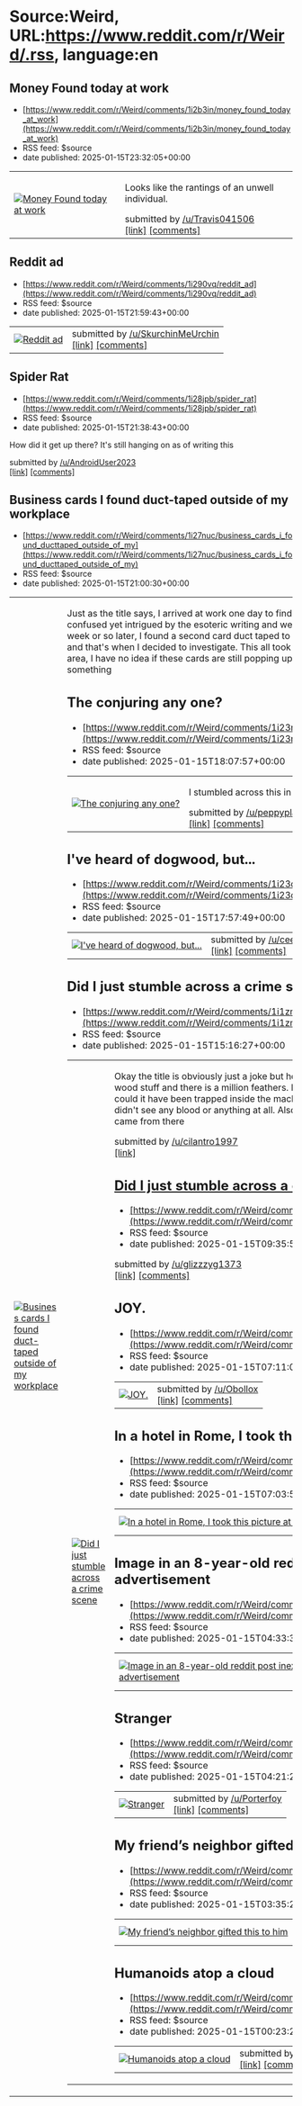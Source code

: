 # Source:Weird, URL:https://www.reddit.com/r/Weird/.rss, language:en

## Money Found today at work
 - [https://www.reddit.com/r/Weird/comments/1i2b3in/money_found_today_at_work](https://www.reddit.com/r/Weird/comments/1i2b3in/money_found_today_at_work)
 - RSS feed: $source
 - date published: 2025-01-15T23:32:05+00:00

<table> <tr><td> <a href="https://www.reddit.com/r/Weird/comments/1i2b3in/money_found_today_at_work/"> <img src="https://b.thumbs.redditmedia.com/zGfl35usFwFRlQDPiz3aQC3LIvCuDbkREl6DQK9-GBg.jpg" alt="Money Found today at work" title="Money Found today at work" /> </a> </td><td> <!-- SC_OFF --><div class="md"><p>Looks like the rantings of an unwell individual. </p> </div><!-- SC_ON --> &#32; submitted by &#32; <a href="https://www.reddit.com/user/Travis041506"> /u/Travis041506 </a> <br/> <span><a href="https://www.reddit.com/gallery/1i2b3in">[link]</a></span> &#32; <span><a href="https://www.reddit.com/r/Weird/comments/1i2b3in/money_found_today_at_work/">[comments]</a></span> </td></tr></table>

## Reddit ad
 - [https://www.reddit.com/r/Weird/comments/1i290vq/reddit_ad](https://www.reddit.com/r/Weird/comments/1i290vq/reddit_ad)
 - RSS feed: $source
 - date published: 2025-01-15T21:59:43+00:00

<table> <tr><td> <a href="https://www.reddit.com/r/Weird/comments/1i290vq/reddit_ad/"> <img src="https://preview.redd.it/z8vq9fxic8de1.png?width=640&amp;crop=smart&amp;auto=webp&amp;s=8b077b5f04cf59938c7ab0a5903e0e765adef3de" alt="Reddit ad" title="Reddit ad" /> </a> </td><td> &#32; submitted by &#32; <a href="https://www.reddit.com/user/SkurchinMeUrchin"> /u/SkurchinMeUrchin </a> <br/> <span><a href="https://i.redd.it/z8vq9fxic8de1.png">[link]</a></span> &#32; <span><a href="https://www.reddit.com/r/Weird/comments/1i290vq/reddit_ad/">[comments]</a></span> </td></tr></table>

## Spider Rat
 - [https://www.reddit.com/r/Weird/comments/1i28jpb/spider_rat](https://www.reddit.com/r/Weird/comments/1i28jpb/spider_rat)
 - RSS feed: $source
 - date published: 2025-01-15T21:38:43+00:00

<!-- SC_OFF --><div class="md"><p>How did it get up there? It&#39;s still hanging on as of writing this</p> </div><!-- SC_ON --> &#32; submitted by &#32; <a href="https://www.reddit.com/user/AndroidUser2023"> /u/AndroidUser2023 </a> <br/> <span><a href="https://www.reddit.com/gallery/1i28jpb">[link]</a></span> &#32; <span><a href="https://www.reddit.com/r/Weird/comments/1i28jpb/spider_rat/">[comments]</a></span>

## Business cards I found duct-taped outside of my workplace
 - [https://www.reddit.com/r/Weird/comments/1i27nuc/business_cards_i_found_ducttaped_outside_of_my](https://www.reddit.com/r/Weird/comments/1i27nuc/business_cards_i_found_ducttaped_outside_of_my)
 - RSS feed: $source
 - date published: 2025-01-15T21:00:30+00:00

<table> <tr><td> <a href="https://www.reddit.com/r/Weird/comments/1i27nuc/business_cards_i_found_ducttaped_outside_of_my/"> <img src="https://a.thumbs.redditmedia.com/oedYFZ3CzCisehji8UwVyBSGZAS4snwwPPpbHnc-WC4.jpg" alt="Business cards I found duct-taped outside of my workplace" title="Business cards I found duct-taped outside of my workplace" /> </a> </td><td> <!-- SC_OFF --><div class="md"><p>Just as the title says, I arrived at work one day to find a strange business card duct taped to the front door. I was confused yet intrigued by the esoteric writing and website links, so I decided to keep the card at my desk. About a week or so later, I found a second card duct taped to an electric scooter that had been left behind in our parking lot, and that&#39;s when I decided to investigate. This all took place a couple of years ago, and since I no longer live in the area, I have no idea if these cards are still popping up. The blogspot site (which seems to be defunct now), had something 

## The conjuring any one?
 - [https://www.reddit.com/r/Weird/comments/1i23mof/the_conjuring_any_one](https://www.reddit.com/r/Weird/comments/1i23mof/the_conjuring_any_one)
 - RSS feed: $source
 - date published: 2025-01-15T18:07:57+00:00

<table> <tr><td> <a href="https://www.reddit.com/r/Weird/comments/1i23mof/the_conjuring_any_one/"> <img src="https://preview.redd.it/qo9s2td677de1.jpeg?width=640&amp;crop=smart&amp;auto=webp&amp;s=2e3cec508776db91bf8ee30a72fc6b620c9e1b83" alt="The conjuring any one?" title="The conjuring any one?" /> </a> </td><td> <!-- SC_OFF --><div class="md"><p>I stumbled across this in the summer after work. No, im not cursed. It is creepy though.</p> </div><!-- SC_ON --> &#32; submitted by &#32; <a href="https://www.reddit.com/user/peppyplatipus"> /u/peppyplatipus </a> <br/> <span><a href="https://i.redd.it/qo9s2td677de1.jpeg">[link]</a></span> &#32; <span><a href="https://www.reddit.com/r/Weird/comments/1i23mof/the_conjuring_any_one/">[comments]</a></span> </td></tr></table>

## I've heard of dogwood, but...
 - [https://www.reddit.com/r/Weird/comments/1i23dps/ive_heard_of_dogwood_but](https://www.reddit.com/r/Weird/comments/1i23dps/ive_heard_of_dogwood_but)
 - RSS feed: $source
 - date published: 2025-01-15T17:57:49+00:00

<table> <tr><td> <a href="https://www.reddit.com/r/Weird/comments/1i23dps/ive_heard_of_dogwood_but/"> <img src="https://preview.redd.it/rppb1vob57de1.jpeg?width=640&amp;crop=smart&amp;auto=webp&amp;s=7468aba675730fb7038f7648da033d351ddd227a" alt="I've heard of dogwood, but..." title="I've heard of dogwood, but..." /> </a> </td><td> &#32; submitted by &#32; <a href="https://www.reddit.com/user/ceeman77"> /u/ceeman77 </a> <br/> <span><a href="https://i.redd.it/rppb1vob57de1.jpeg">[link]</a></span> &#32; <span><a href="https://www.reddit.com/r/Weird/comments/1i23dps/ive_heard_of_dogwood_but/">[comments]</a></span> </td></tr></table>

## Did I just stumble across a crime scene
 - [https://www.reddit.com/r/Weird/comments/1i1zmhm/did_i_just_stumble_across_a_crime_scene](https://www.reddit.com/r/Weird/comments/1i1zmhm/did_i_just_stumble_across_a_crime_scene)
 - RSS feed: $source
 - date published: 2025-01-15T15:16:27+00:00

<table> <tr><td> <a href="https://www.reddit.com/r/Weird/comments/1i1zmhm/did_i_just_stumble_across_a_crime_scene/"> <img src="https://b.thumbs.redditmedia.com/16EKZNIA1VdfJlNauUAMfC1f88BlprItwH9NBZ0r40E.jpg" alt="Did I just stumble across a crime scene " title="Did I just stumble across a crime scene " /> </a> </td><td> <!-- SC_OFF --><div class="md"><p>Okay the title is obviously just a joke but honestly, what happened here? I was at Aldi and they had this fire wood stuff and there is a million feathers. No blood though. What could this mean? Did a bird fly inside or could it have been trapped inside the machinery that cuts the wood? I looked at the wood for a while and didn&#39;t see any blood or anything at all. Also one package of wood was ripped open I wonder if the feathers came from there</p> </div><!-- SC_ON --> &#32; submitted by &#32; <a href="https://www.reddit.com/user/cilantro1997"> /u/cilantro1997 </a> <br/> <span><a href="https://www.reddit.com/gallery/1i1zmhm">[link]

## Did I just stumble across a crime scene
 - [https://www.reddit.com/r/Weird/comments/1i1tvgb/did_i_just_stumble_across_a_crime_scene](https://www.reddit.com/r/Weird/comments/1i1tvgb/did_i_just_stumble_across_a_crime_scene)
 - RSS feed: $source
 - date published: 2025-01-15T09:35:53+00:00

&#32; submitted by &#32; <a href="https://www.reddit.com/user/glizzzyg1373"> /u/glizzzyg1373 </a> <br/> <span><a href="https://www.reddit.com/gallery/1i1tvgb">[link]</a></span> &#32; <span><a href="https://www.reddit.com/r/Weird/comments/1i1tvgb/did_i_just_stumble_across_a_crime_scene/">[comments]</a></span>

## JOY.
 - [https://www.reddit.com/r/Weird/comments/1i1s1a9/joy](https://www.reddit.com/r/Weird/comments/1i1s1a9/joy)
 - RSS feed: $source
 - date published: 2025-01-15T07:11:03+00:00

<table> <tr><td> <a href="https://www.reddit.com/r/Weird/comments/1i1s1a9/joy/"> <img src="https://preview.redd.it/anxmguwyx3de1.jpeg?width=640&amp;crop=smart&amp;auto=webp&amp;s=86d391d44bda93588154734677a309ed0b4504ea" alt="JOY." title="JOY." /> </a> </td><td> &#32; submitted by &#32; <a href="https://www.reddit.com/user/Obollox"> /u/Obollox </a> <br/> <span><a href="https://i.redd.it/anxmguwyx3de1.jpeg">[link]</a></span> &#32; <span><a href="https://www.reddit.com/r/Weird/comments/1i1s1a9/joy/">[comments]</a></span> </td></tr></table>

## In a hotel in Rome, I took this picture at 03:22. I was dead asleep.
 - [https://www.reddit.com/r/Weird/comments/1i1rxtn/in_a_hotel_in_rome_i_took_this_picture_at_0322_i](https://www.reddit.com/r/Weird/comments/1i1rxtn/in_a_hotel_in_rome_i_took_this_picture_at_0322_i)
 - RSS feed: $source
 - date published: 2025-01-15T07:03:54+00:00

<table> <tr><td> <a href="https://www.reddit.com/r/Weird/comments/1i1rxtn/in_a_hotel_in_rome_i_took_this_picture_at_0322_i/"> <img src="https://preview.redd.it/x2ktas8pw3de1.jpeg?width=640&amp;crop=smart&amp;auto=webp&amp;s=d31dd4b58ba9c571006086370e48f43d291e754d" alt="In a hotel in Rome, I took this picture at 03:22. I was dead asleep." title="In a hotel in Rome, I took this picture at 03:22. I was dead asleep." /> </a> </td><td> &#32; submitted by &#32; <a href="https://www.reddit.com/user/smolsaturn"> /u/smolsaturn </a> <br/> <span><a href="https://i.redd.it/x2ktas8pw3de1.jpeg">[link]</a></span> &#32; <span><a href="https://www.reddit.com/r/Weird/comments/1i1rxtn/in_a_hotel_in_rome_i_took_this_picture_at_0322_i/">[comments]</a></span> </td></tr></table>

## Image in an 8-year-old reddit post inexplicably replaced with an advertisement
 - [https://www.reddit.com/r/Weird/comments/1i1pn56/image_in_an_8yearold_reddit_post_inexplicably](https://www.reddit.com/r/Weird/comments/1i1pn56/image_in_an_8yearold_reddit_post_inexplicably)
 - RSS feed: $source
 - date published: 2025-01-15T04:33:38+00:00

<table> <tr><td> <a href="https://www.reddit.com/r/Weird/comments/1i1pn56/image_in_an_8yearold_reddit_post_inexplicably/"> <img src="https://preview.redd.it/n8z63obs53de1.png?width=640&amp;crop=smart&amp;auto=webp&amp;s=760eae474c1325061dd498cded3b8c3188e35d70" alt="Image in an 8-year-old reddit post inexplicably replaced with an advertisement" title="Image in an 8-year-old reddit post inexplicably replaced with an advertisement" /> </a> </td><td> &#32; submitted by &#32; <a href="https://www.reddit.com/user/Really_Big_Turtle"> /u/Really_Big_Turtle </a> <br/> <span><a href="https://i.redd.it/n8z63obs53de1.png">[link]</a></span> &#32; <span><a href="https://www.reddit.com/r/Weird/comments/1i1pn56/image_in_an_8yearold_reddit_post_inexplicably/">[comments]</a></span> </td></tr></table>

## Stranger
 - [https://www.reddit.com/r/Weird/comments/1i1pfnv/stranger](https://www.reddit.com/r/Weird/comments/1i1pfnv/stranger)
 - RSS feed: $source
 - date published: 2025-01-15T04:21:21+00:00

<table> <tr><td> <a href="https://www.reddit.com/r/Weird/comments/1i1pfnv/stranger/"> <img src="https://external-preview.redd.it/sYch4Btdk6l5N8QZua7hqT8uZ_ZppG8CvHOTez43BAg.jpg?width=320&amp;crop=smart&amp;auto=webp&amp;s=89be3118cb447b787688ef9549d5b8d39c640838" alt="Stranger" title="Stranger" /> </a> </td><td> &#32; submitted by &#32; <a href="https://www.reddit.com/user/Porterfoy"> /u/Porterfoy </a> <br/> <span><a href="https://youtu.be/OIB1wLNKXOs?si=fGs6dwCPgjFJdqhO">[link]</a></span> &#32; <span><a href="https://www.reddit.com/r/Weird/comments/1i1pfnv/stranger/">[comments]</a></span> </td></tr></table>

## My friend’s neighbor gifted this to him
 - [https://www.reddit.com/r/Weird/comments/1i1om6o/my_friends_neighbor_gifted_this_to_him](https://www.reddit.com/r/Weird/comments/1i1om6o/my_friends_neighbor_gifted_this_to_him)
 - RSS feed: $source
 - date published: 2025-01-15T03:35:26+00:00

<table> <tr><td> <a href="https://www.reddit.com/r/Weird/comments/1i1om6o/my_friends_neighbor_gifted_this_to_him/"> <img src="https://preview.redd.it/lzpt1h9iv2de1.jpeg?width=640&amp;crop=smart&amp;auto=webp&amp;s=8b0570169e8d3d8e993d0b890ceb8e33b723f83b" alt="My friend’s neighbor gifted this to him" title="My friend’s neighbor gifted this to him" /> </a> </td><td> &#32; submitted by &#32; <a href="https://www.reddit.com/user/ScribbleKibble"> /u/ScribbleKibble </a> <br/> <span><a href="https://i.redd.it/lzpt1h9iv2de1.jpeg">[link]</a></span> &#32; <span><a href="https://www.reddit.com/r/Weird/comments/1i1om6o/my_friends_neighbor_gifted_this_to_him/">[comments]</a></span> </td></tr></table>

## Humanoids atop a cloud
 - [https://www.reddit.com/r/Weird/comments/1i1kvak/humanoids_atop_a_cloud](https://www.reddit.com/r/Weird/comments/1i1kvak/humanoids_atop_a_cloud)
 - RSS feed: $source
 - date published: 2025-01-15T00:23:23+00:00

<table> <tr><td> <a href="https://www.reddit.com/r/Weird/comments/1i1kvak/humanoids_atop_a_cloud/"> <img src="https://preview.redd.it/vilk8yq8x1de1.jpeg?width=640&amp;crop=smart&amp;auto=webp&amp;s=7d4f72ea4885903aef7c86c97fa321457db977ff" alt="Humanoids atop a cloud" title="Humanoids atop a cloud" /> </a> </td><td> &#32; submitted by &#32; <a href="https://www.reddit.com/user/sh0tgunben"> /u/sh0tgunben </a> <br/> <span><a href="https://i.redd.it/vilk8yq8x1de1.jpeg">[link]</a></span> &#32; <span><a href="https://www.reddit.com/r/Weird/comments/1i1kvak/humanoids_atop_a_cloud/">[comments]</a></span> </td></tr></table>


